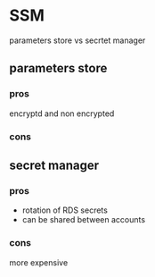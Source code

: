 # SSM
parameters store vs secrtet manager

## parameters store
### pros
encryptd and non encrypted 
### cons
## secret manager
### pros
* rotation of RDS secrets 
* can be shared between accounts 
### cons
more expensive
